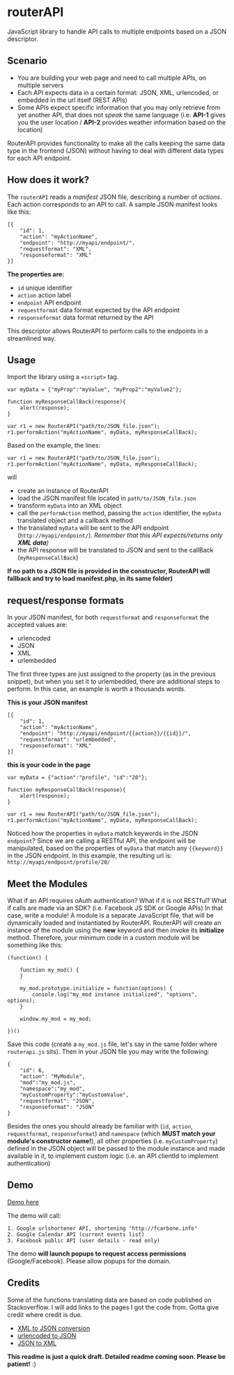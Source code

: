 # routerAPI
JavaScript library to handle API calls to multiple endpoints based on a JSON descriptor.

## Scenario
* You are building your web page and need to call multiple APIs, on multiple servers
* Each API expects data in a certain format: JSON, XML, urlencoded, or embedded in the url itself (REST APIs)
* Some APIs expect specific information that you may only retrieve from yet another API, that does not *speak* the same language (i.e. **API-1** gives you the user location / **API-2** provides weather information based on the location)

RouterAPI provides functionality to make all the calls keeping the same data type in the frontend (JSON) without having to deal with different data types for each API endpoint. 

## How does it work?
The `routerAPI` reads a *manifest* JSON file, describing a number of *actions*. Each action corresponds to an API to call. A sample JSON manifest looks like this:
```
[{
    "id": 1,
    "action": "myActionName",
    "endpoint": "http://myapi/endpoint/",
    "requestformat": "XML",
    "responseformat": "XML"
}]
```
**The properties are:**
* `id`              unique identifier
* `action`          action label
* `endpoint`        API endpoint
* `requestformat`   data format expected by the API endpoint
* `responseformat`  data format returned by the API

This descriptor allows RouterAPI to perform calls to the endpoints in a streamlined way.

## Usage
Import the library using a `<script>` tag.
```
var myData = {"myProp":"myValue", "myProp2":"myValue2"};

function myResponseCallBack(response){
    alert(response);
}

var r1 = new RouterAPI("path/to/JSON_file.json");
r1.performAction("myActionName", myData, myResponseCallBack);
```

Based on the example, the lines:
```
var r1 = new RouterAPI("path/to/JSON_file.json");
r1.performAction("myActionName", myData, myResponseCallBack);
```
will

* create an instance of RouterAPI
* load the JSON manifest file located in `path/to/JSON_file.json`
* transform `myData` into an XML object
* call the `performAction` method, passing the `action` identifier, the `myData` translated object and a callback method
* the translated `myData` will be sent to the API endpoint (`http://myapi/endpoint/`). *Remember that this API expects/returns only **XML data**)*
* the API response will be translated to JSON and sent to the callBack (`myResponseCallBack`)

**If no path to a JSON file is provided in the constructor, RouterAPI will fallback and try to load manifest.php, in its same folder)**

## request/response formats
In your JSON manifest, for both `requestformat` and `responseformat` the accepted values are:
* urlencoded
* JSON
* XML
* urlembedded

The first three types are just assigned to the property (as in the previous snippet), but when you set it to urlembedded, there are additional steps to perform. In this case, an example is worth a thousands words.

**This is your JSON manifest**

```
[{
    "id": 1,
    "action": "myActionName",
    "endpoint": "http://myapi/endpoint/{{action}}/{{id}}/",
    "requestformat": "urlembedded",
    "responseformat": "XML"
}]
```

**this is your code in the page**

```
var myData = {"action":"profile", "id":"20"};

function myResponseCallBack(response){
    alert(response);
}

var r1 = new RouterAPI("path/to/JSON_file.json");
r1.performAction("myActionName", myData, myResponseCallBack);
```

Noticed how the properties in `myData` match keywords in the JSON `endpoint`?
Since we are calling a RESTful API, the endpoint will be manipulated, based on the properties of `myData` that match any `{{keyword}}` in the JSON endpoint.
In this example, the resulting url is:
    `http://myapi/endpoint/profile/20/`


## Meet the Modules
What if an API requires oAuth authentication? What if it is not RESTful? What if calls are made via an SDK? (i.e. Facebook JS SDK or Google APIs)
In that case, write a module! A module is a separate JavaScript file, that will be dynamically loaded and instantiated by RouterAPI.
RouterAPI will create an instance of the module using the **new** keyword and then invoke its **initialize** method. Therefore, your minimum code in a custom module will be something like this:

```
(function() {

    function my_mod() {
    }

    my_mod.prototype.initialize = function(options) {
        console.log("my_mod instance initialized", "options", options);
    }

    window.my_mod = my_mod;

})()
```
Save this code (create a `my_mod.js` file, let's say in the same folder where `routerapi.js` sits). Then in your JSON file you may write the following:

```
{
    "id": 6,
    "action": "MyModule",
    "mod":"my_mod.js",
    "namespace":"my_mod",
    "myCustomProperty":"myCustomValue",
    "requestformat": "JSON",
    "responseformat": "JSON"
}
```
Besides the ones you should already be familiar with (`id`, `action`, `requestformat`, `responseformat`) and `namespace` (which **MUST match your module's constructor name!**), all other properties (i.e. `myCustomProperty`) defined in the JSON object will be passed to the module instance and made available in it, to implement custom logic (i.e. an API clientId to implement authentication)

## Demo

[Demo here](http://fcarbone.info/routerapi/ "RouterAPI Demo")

The demo will call:

    1. Google urlshortener API, shortening "http://fcarbone.info"
    2. Google Calendar API (current events list)
    3. Facebook public API (user details - read only)
    
The demo **will launch popups to request access permissions** (Google/Facebook). Please allow popups for the domain.


## Credits
Some of the functions translating data are based on code published on Stackoverflow. I will add links to the pages I got the code from. Gotta give credit where credit is due.
* [XML to JSON conversion](http://stackoverflow.com/questions/7769829/tool-javascript-to-convert-a-xml-string-to-json)
* [urlencoded to JSON](http://stackoverflow.com/questions/4671985/how-to-convert-an-x-www-form-urlencoded-string-to-json)
* [JSON to XML](https://github.com/umurgdk/sufiyane/blob/master/modules/json2xml.js~)

**This readme is just a quick draft. Detailed readme coming soon. Please be patient!** :)


